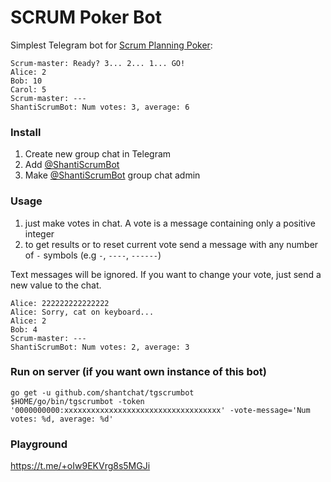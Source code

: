 # SCRUM Poker Bot

Simplest Telegram bot for [Scrum Planning Poker](https://en.wikipedia.org/wiki/Planning_poker):
```shell
Scrum-master: Ready? 3... 2... 1... GO!
Alice: 2
Bob: 10
Carol: 5
Scrum-master: ---
ShantiScrumBot: Num votes: 3, average: 6
```

### Install
1. Create new group chat in Telegram
2. Add [@ShantiScrumBot](https://t.me/ShantiScrumBot)
3. Make [@ShantiScrumBot](https://t.me/ShantiScrumBot) group chat admin

### Usage
1. just make votes in chat. A vote is a message containing only a positive integer
2. to get results or to reset current vote send a message with any number of `-` symbols (e.g `-`, `----`, `------`)

Text messages will be ignored. If you want to change your vote, just send a new value to the chat.

```shell
Alice: 222222222222222
Alice: Sorry, cat on keyboard...
Alice: 2
Bob: 4
Scrum-master: ---
ShantiScrumBot: Num votes: 2, average: 3
```

### Run on server (if you want own instance of this bot)
```shell
go get -u github.com/shantchat/tgscrumbot
$HOME/go/bin/tgscrumbot -token '0000000000:xxxxxxxxxxxxxxxxxxxxxxxxxxxxxxxxxxx' -vote-message='Num votes: %d, average: %d' 
```

### Playground
https://t.me/+oIw9EKVrg8s5MGJi
